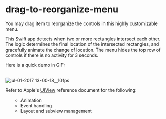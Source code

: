# drag-to-reorganize-menu

You may drag item to reorganize the controls in this highly customizable menu. 

This Swift app detects when two or more rectangles intersect each other. The logic determines the final location of the intersected rectangles, and gracefully animate the change of location. The menu hides the top row of controls if there is no activity for 3 seconds.

Here is a quick demo in GIF:
<br /><br />

![jul-01-2017 13-00-18__10fps](https://user-images.githubusercontent.com/1393085/27765068-6f9fb35c-5e5d-11e7-871a-e01b90101fc7.gif)

Refer to Apple's [UIView](https://developer.apple.com/documentation/uikit/uiview) reference document for the following:
<ul type="circle";
    background-color="white";
/ul>
<ul>
  <li>Animation</li>
  <li>Event handling</li>
  <li>Layout and subview management</li>
</ul>
